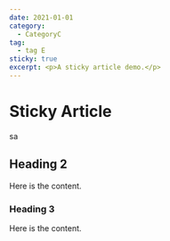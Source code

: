 ```yaml
---
date: 2021-01-01
category:
  - CategoryC
tag:
  - tag E
sticky: true
excerpt: <p>A sticky article demo.</p>
---
```


# Sticky Article

sa

## Heading 2

Here is the content.

### Heading 3

Here is the content.
